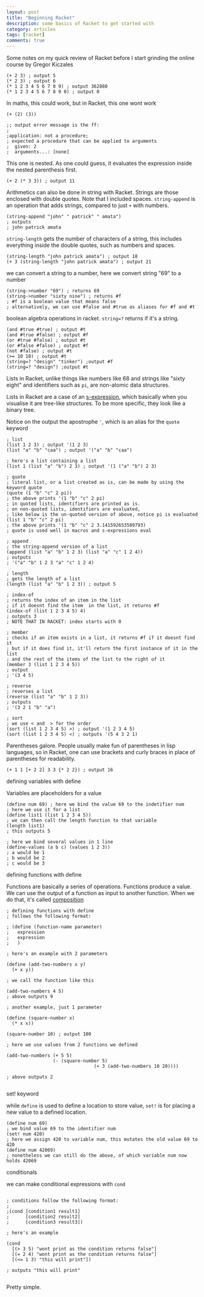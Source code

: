 ```yaml
---
layout: post
title: "Beginning Racket"
description: some basics of Racket to get started with
category: articles
tags: [racket]
comments: true
---
```


Some notes on my quick review of Racket before I start grinding the online course by Gregor Kiczales

<!-- more -->

```racket
(+ 2 3) ; output 5
(* 2 3) ; output 6
(* 1 2 3 4 5 6 7 8 9) ; output 362880
(* 1 2 3 4 5 6 7 8 9 0) ; output 0
```

In maths, this could work, but in Racket, this one wont work

```racket
(+ (2) (3))

;; output error message is the ff:
;
;application: not a procedure;
; expected a procedure that can be applied to arguments
;  given: 2
;  arguments...: [none]
```

This one is nested. As one could guess, it evaluates the expression inside the nested parenthesis first.

```racket
(+ 2 (* 3 3)) ; output 11
```

Arithmetics can also be done in string with Racket. Strings are those enclosed with double quotes. Note that I included spaces. <code>string-append</code> is an operation that adds strings, compared to just <code>+</code> with numbers.

```racket
(string-append "john" " patrick" " amata")
; outputs
; john patrick amata
```

<code>string-length</code> gets the number of characters of a string, this includes everything inside the double quotes, such as numbers and spaces.

```racket
(string-length "john patrick amata") ; output 18
(+ 3 (string-length "john patrick amata") ; output 21
```

we can convert a string to a number, here we convert  string "69" to a number

``` racket
(string->number "69") ; returns 69
(string->number "sixty nine") ; returns #f 
; #f is a boolean value that means false
; alternatively, we can use #false and #true as aliases for #f and #t
```

boolean algebra operations in racket. <code>string=?</code> returns if it's a string.

```racket
(and #true #true) ; output #t
(and #true #false) ; output #f
(or #true #false) ; output #t
(or #false #false) ; output #f
(not #false) ; output #t
(>= 10 10) ; output #t
(string=? "design" "tinker") ;output #f
(string=? "design") ;output #t
```

Lists in Racket, unlike things like numbers like 68 and strings like "sixty eight" and identifiers such as <code>pi</code>, are non-atomic data structures. 

Lists in Racket are a case of an <u>s-expression</u>, which basically when you visualise it are tree-like structures. To be more specific, they look like a binary tree.

Notice on the output the apostrophe <code>'</code>, which is an alias for the <code>quote</code> keyword


```racket
; list
(list 1 2 3) ; output '(1 2 3)
(list "a" "b" "caa") ; output '("a" "b" "caa")

; here's a list containing a list
(list 1 (list "a" "b") 2 3) ; output '(1 ("a" "b") 2 3)

; quote
; literal list, or a list created as is, can be made by using the keyword quote
(quote (1 "b" "c" 2 pi))
; the above prints '(1 "b" "c" 2 pi)
; in quoted lists, identifiers are printed as is.
; on non-quoted lists, identifiers are evaluated,
; like below is the un-quoted version of above, notice pi is evaluated
(list 1 "b" "c" 2 pi)
; the above prints '(1 "b" "c" 2 3.141592653589793)
; quote is used well in macros and s-expressions eval

; append
; the string-append version of a list
(append (list "a" "b" 1 2 3) (list "a" "c" 1 2 4))
; outputs
; '("a" "b" 1 2 3 "a" "c" 1 2 4)

; length
; gets the length of a list
(length (list "a" "b" 1 2 3)) ; output 5

; index-of
; returns the index of an item in the list
; if it doesnt find the item  in the list, it returns #f
(index-of (list 1 2 3 4 5) 4)
; outputs 3
; NOTE THAT IN RACKET: index starts with 0

; member
; checks if an item exists in a list, it returns #f if it doesnt find it
; but if it does find it, it'll return the first instance of it in the list 
; and the rest of the items of the list to the right of it
(member 3 (list 1 2 3 4 5))
; output
; '(3 4 5)

; reverse
; reverses a list
(reverse (list "a" "b" 1 2 3))
; outputs
; '(3 2 1 "b" "a")

; sort
; we use < and  > for the order
(sort (list 1 2 3 4 5) >) ; output '(1 2 3 4 5)
(sort (list 1 2 3 4 5) <) ; outputs '(5 4 3 2 1)
```

Parentheses galore. People usually make fun of parentheses in lisp languages, so in Racket, one can use brackets and curly braces in place of parentheses for readability.

```racket
(+ 1 1 [+ 2 2] 3 3 {* 2 2}) ; output 16
```

defining variables with define

Variables are placeholders for a value

```racket
(define num 69) ; here we bind the value 69 to the indetifier num
; here we use it for a list
(define list1 (list 1 2 3 4 5))
; we can then call the length function to that variable
(length list1)
; this outputs 5

; here we bind several values in 1 line
(define-values (a b c) (values 1 2 3))
; a would be 1
; b would be 2
; c would be 3
```

defining functions with define

Functions are basically a series of operations. Functions produce a value. We can use the output of a function as input to another function. When we do that, it's called <a href="https://en.wikipedia.org/wiki/Function_composition_(computer_science)">composition</a>

```racket
; defining functions with define
; follows the following format:

; (define (function-name parameter) 
;   expression 
;   expression
;	)

; here's an example with 2 parameters

(define (add-two-numbers x y)
  (+ x y))

; we call the function like this

(add-two-numbers 4 5) 
; above outputs 9

; another example, just 1 parameter

(define (square-number x)
  (* x x))

(square-number 10) ; output 100

; here we use values from 2 functions we defined

(add-two-numbers (+ 5 5)
                 (- (square-number 5)
                                (+ 3 (add-two-numbers 10 20))))

; above outputs 2


```

set! keyword

while <code>define</code> is used to define a location to store value, <code>set!</code> is for placing a new value to a defined location. 

```racket
(define num 69)
; we bind value 69 to the identifier num
(set! num 420)
; here we assign 420 to variable num, this mutates the old value 69 to 420
(define num 42069)
; nonetheless we can still do the above, of which variable num now holds 42069
```

conditionals

we can make conditional expressions with <code>cond</code>

```racket

; conditions follow the following format:
;
;(cond [condition1 result1]
;      [condition2 result2]
;      [condition3 result3])

; here's an example

(cond
  [(> 3 5) "wont print as the condition returns false"]
  [(= 2 4) "wont print as the condition returns false"]
  [(<= 1 3) "this will print"])
  
; outputs "this will print"


```

Pretty simple. 
